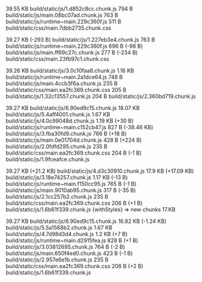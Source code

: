 39.55 KB build/static/js/1.d852c8cc.chunk.js
794 B build/static/js/main.08bc07ad.chunk.js
763 B build/static/js/runtime~main.229c360f.js
511 B build/static/css/main.7dbb2735.chunk.css

39.27 KB (-293 B) build/static/js/1.227eb3e4.chunk.js
763 B build/static/js/runtime~main.229c360f.js
696 B (-98 B) build/static/js/main.ff69c27c.chunk.js
277 B (-234 B) build/static/css/main.23fb97c1.chunk.css

39.26 KB build/static/js/3.0c10faa8.chunk.js
1.16 KB build/static/js/runtime~main.2a1dce64.js
748 B build/static/js/main.4ccb3f6a.chunk.js
235 B build/static/css/main.ea2fc369.chunk.css
205 B build/static/js/1.32c13557.chunk.js
204 B build/static/js/2.360bd719.chunk.js

39.27 KB build/static/js/6.90ed9c15.chunk.js
18.07 KB build/static/js/5.4aff4001.chunk.js
1.67 KB build/static/js/4.0c99048d.chunk.js
1.19 KB (+30 B) build/static/js/runtime~main.c152cb47.js
827 B (-38.46 KB) build/static/js/3.fba30fd9.chunk.js
766 B (+18 B) build/static/js/main.0e01704d.chunk.js
428 B (+224 B) build/static/js/2.0fdfd295.chunk.js
235 B build/static/css/main.ea2fc369.chunk.css
204 B (-1 B) build/static/js/1.9fceafce.chunk.js

39.27 KB (+21.2 KB) build/static/js/4.d3c30910.chunk.js
17.9 KB (+17.09 KB) build/static/js/3.18e74257.chunk.js
1.17 KB (-13 B) build/static/js/runtime~main.f150cc95.js
765 B (-1 B) build/static/js/main.9010ab95.chunk.js
317 B (-35 B) build/static/js/2.1cc257b2.chunk.js
235 B build/static/css/main.ea2fc369.chunk.css
206 B (+1 B) build/static/js/1.6b61f339.chunk.js
{withStyles} => new chunks 17.KB

39.27 KB build/static/js/6.90ed9c15.chunk.js
16.82 KB (-1.24 KB) build/static/js/5.5a1568b2.chunk.js
1.67 KB build/static/js/4.7d98d3d4.chunk.js
1.2 KB (+7 B) build/static/js/runtime~main.d2915fea.js
828 B (+1 B) build/static/js/3.03812695.chunk.js
764 B (-2 B) build/static/js/main.650f4ed0.chunk.js
423 B (-1 B) build/static/js/2.957e6e1b.chunk.js
235 B build/static/css/main.ea2fc369.chunk.css
206 B (+2 B) build/static/js/1.6b61f339.chunk.js
